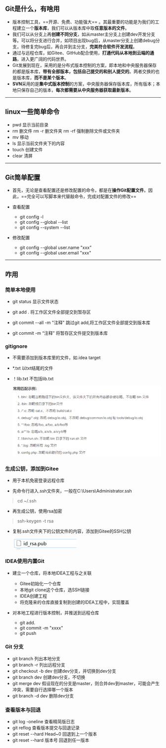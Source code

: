 ## Git是什么，有啥用

- 版本控制工具，==开源、免费、功能强大== 。其最重要的功能是为我们的工程建立一个**版本库**，我们可以从版本库中取**任意版本的文件**。
- 我们可以从分支上再**创建不同分支**，如从master主分支上创建dev开发分支等。可以将分支进行合并，如项目出现bug后，从master分支上创建debug分支，待修复完bug后，再合并到主分支，**完美符合软件开发流程**。
- 通过与远程仓库，如Gitee、GitHub配合使用，**打通代码从本地到云端的通路**，进入更广阔的代码世界。
- Git发展到现在，采用的是分布式版本控制的方案，即本地和中央服务器保存的都是版本库，**带有全部版本，包括自己提交的和别人提交的**。两者交换的也是版本库，**而不是某个版本**。
- **SVN**采用的是**集中式版本控制**的方案，中央服务器保存版本库，所有版本；本地只保存自己的版本，**每次都需要从中央服务器获取最新版本**。

***

## linux一些简单命令

- pwd 显示当前目录
- rm 删文件 rm -r 删文件夹 rm -rf 强制删除文件或文件夹
- mv 移动
- ls 显示当前文件夹下的内容
- touch 创建文件
- clear 清屏

***

## Git简单配置

- 首先，无论是查看配置还是修改配置的命令，都是在**操作Git配置文件**。因此，==完全可以写脚本来代替敲命令，完成对配置文件的修改==

- 查看配置
  - git config -l
  - git config --global --list
  - git config --system --list
- 修改配置
  - git config --global user.name "xxx"
  - git config --global user.email "xxx"

***



## 咋用

### 简单本地使用

- git status 显示文件状态

- git add .  将工作区文件全部提交到暂存区

- git commit --all -m "注释"    跳过git add,将工作区文件全部提交到版本库

- git commit -m “注释”  将暂存区文件提交到版本库

 ### gitignore

- 不需要添加到版本库里的文件，如.idea   target   

- *.txt 以txt结尾的文件

- ！lib.txt  不包括lib.txt

  ![image-20201128221305821](Git.assets/image-20201128221305821.png)

  

###  生成公钥，添加到Gitee

- 用于本机免密登录远程仓库

- 先命令行进入.ssh文件夹，一般在C:\Users\Administrator\.ssh

 >cd ~/.ssh

- 再生成公钥，使用rsa加密

 > ssh-keygen -t rsa

- 复制.ssh文件夹下的公钥文件的内容，添加到Gitee的SSH公钥

  ![image-20201128225646010](Git.assets/image-20201128225646010.png)

### IDEA使用内置Git

- 建立一个仓库，将本地IDEA工程与之关联

  - Gitee初始化一个仓库
  - 本地git clone这个仓库，选SSH链接
  - IDEA创建工程
  - 将克隆来的仓库直接复制到创建的IDEA工程中，实现覆盖


- 对本地工程进行版本控制，并推送到远程仓库
  - git add.
  - git commit -m "xxxx"
  - git push 

### Git 分支

- git branch 列出本地分支
- git branch -r 列出远程分支
- git checkout -b dev  创建dev分支，并切换到dev分支
- git branch dev  创建dev分支，不切换
- git merge dev  假设现在的分支是master，则合并dev到master，可能会产生冲突，需要自行选择哪一个版本
- git branch -d dev 删除dev分支

### 查看版本与回退

- git log -oneline  查看精简版日志
- git reflog 查看版本提交与回退记录
- git reset --hard Head~0 回退到上一个版本
- git reset --hard 版本号   回退到任一版本